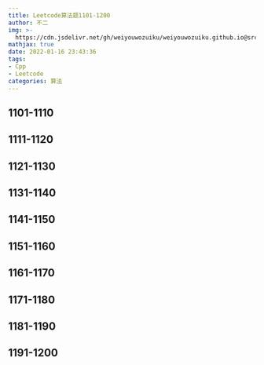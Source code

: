 ```yaml
---
title: Leetcode算法题1101-1200
author: 不二
img: >-
  https://cdn.jsdelivr.net/gh/weiyouwozuiku/weiyouwozuiku.github.io@src/source/_posts/PageImg/算法/Leetcode算法题1101-1200.jpg
mathjax: true
date: 2022-01-16 23:43:36
tags: 
- Cpp
- Leetcode
categories: 算法
---
```


## 1101-1110
## 1111-1120

## 1121-1130
## 1131-1140
## 1141-1150
## 1151-1160
## 1161-1170
## 1171-1180
## 1181-1190
## 1191-1200
